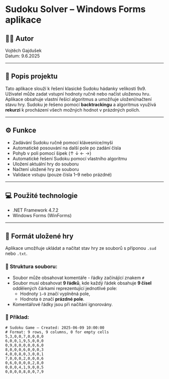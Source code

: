 # Sudoku Solver – Windows Forms aplikace

## 👨‍💻 Autor
Vojtěch Gajdušek  
Datum: 9.6.2025 

---

## 🧩 Popis projektu
Tato aplikace slouží k řešení klasické Sudoku hádanky velikosti 9x9. 
Uživatel může zadat vstupní hodnoty ručně nebo načíst uloženou hru. 
Aplikace obsahuje vlastní řešicí algoritmus a umožňuje uložení/načtení stavu hry.
Sudoku je řešeno pomocí **backtrackingu** a algoritmus využívá **rekurzi** k procházení všech možných hodnot v prázdných polích.

---

## ⚙️ Funkce
- Zadávání Sudoku ručně pomocí klávesnice/myši
- Automatické posouvání na další pole po zadání čísla
- Pohyb v poli pomocí šipek (↑ ↓ ← →)
- Automatické řešení Sudoku pomocí vlastního algoritmu
- Uložení aktuální hry do souboru
- Načtení uložené hry ze souboru
- Validace vstupu (pouze čísla 1–9 nebo prázdné)

---

## 💻 Použité technologie
- .NET Framework 4.7.2
- Windows Forms (WinForms)

---

## 💾 Formát uložené hry

Aplikace umožňuje ukládat a načítat stav hry ze souborů s příponou `.sud` nebo `.txt`.

### 📄 Struktura souboru:
- Soubor může obsahovat komentáře - řádky začínájící znakem `#`
- Soubor musí obsahovat **9 řádků**, kde každý řádek obsahuje **9 čísel** oddělených čárkami reprezentující jednotlivé pole:
  - Hodnoty `1–9` značí vyplněná pole,
  - Hodnota `0` značí **prázdné pole**.
- Komentářové řádky jsou při načítání ignorovány.

### 🧪 Příklad:
```text
# Sudoku Game – Created: 2025-06-09 10:00:00
# Format: 9 rows, 9 columns, 0 for empty cells
5,3,0,0,7,0,0,0,0
6,0,0,1,9,5,0,0,0
0,9,8,0,0,0,0,6,0
8,0,0,0,6,0,0,0,3
4,0,0,8,0,3,0,0,1
7,0,0,0,2,0,0,0,6
0,6,0,0,0,0,2,8,0
0,0,0,4,1,9,0,0,5
0,0,0,0,8,0,0,7,9
